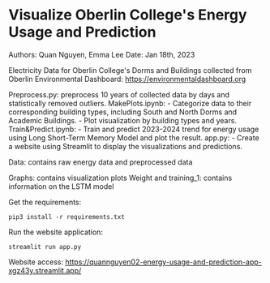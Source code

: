 # Visualize Oberlin College's Energy Usage and Prediction
Authors: Quan Nguyen, Emma Lee
Date: Jan 18th, 2023

Electricity Data for Oberlin College's Dorms and Buildings collected from Oberlin Environmental Dashboard: https://environmentaldashboard.org

Preprocess.py: preprocess 10 years of collected data by days and statistically removed outliers.
MakePlots.ipynb: 
    - Categorize data to their corresponding building types, including South and North Dorms and Academic Buildings.
    - Plot visualization by building types and years.
Train&Predict.ipynb: 
    - Train and predict 2023-2024 trend for energy usage using Long Short-Term Memory Model and plot the result.
app.py:
    - Create a website using Streamlit to display the visualizations and predictions.

Data: contains raw energy data and preprocessed data

Graphs: contains visualization plots
Weight and training_1: contains information on the LSTM model

Get the requirements:
```
pip3 install -r requirements.txt
```

Run the website application:
```
streamlit run app.py
```
Website access:
https://quannguyen02-energy-usage-and-prediction-app-xgz43y.streamlit.app/